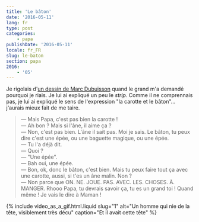 ```yaml
---
title: 'Le bâton'
date: '2016-05-11'
lang: fr
type: post
categories:
    - papa
publishDate: '2016-05-11'
locale: fr_FR
slug: le-baton
section: papa
2016:
    - '05'
---
```


Je rigolais d'[un dessin de Marc Dubuisson](http://absurdo.lapin.org/index.php?number=86#strips "&quot;Ab Absurdo - La carotte et le bâton&quot;, Marc Dubuisson") quand le grand m'a demandé pourquoi je riais. Je lui ai expliqué un peu le _strip_. Comme il ne comprennais pas, je lui ai expliqué le sens de l'expression "la carotte et le bâton"… j'aurais mieux fait de me taire.

<!--more-->

> — Mais Papa, c'est pas bien la carotte !  
> — Ah bon ? Mais si l'âne, il aime ça ?  
> — Non, c'est pas bien. L'âne il sait pas. Moi je sais. Le bâton, tu peux dire c'est une épée, ou une baguette magique, ou une épée.  
> — Tu l'a déjà dit.  
> — Quoi ?  
> — "Une épée".  
> — Bah oui, une épée.  
> — Bon, ok, donc le bâton, c'est bien. Mais tu peux faire tout ça avec une carotte, aussi, si t'es un âne malin. Non ?  
> — Non parce que ON. NE. JOUE. PAS. AVEC. LES. CHOSES. À. MANGER. Rhooo Papa, tu devrais savoir ça, tu es un grand toi ! Quand même ! Je vais le dire à Maman !

{% include video_as_a_gif.html.liquid 
  slug="1" 
  alt="Un homme qui nie de la tête, visiblement très décu" 
  caption="Et il avait cette tête"
%}
